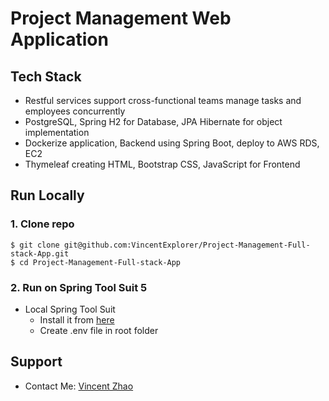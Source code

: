 # Project Management Web Application 

## Tech Stack

-	Restful services support cross-functional teams manage tasks and employees concurrently 
-	PostgreSQL, Spring H2 for Database, JPA Hibernate for object implementation
-	Dockerize application, Backend using Spring Boot, deploy to AWS RDS, EC2 
- Thymeleaf creating HTML, Bootstrap CSS, JavaScript for Frontend


## Run Locally

### 1. Clone repo

```
$ git clone git@github.com:VincentExplorer/Project-Management-Full-stack-App.git
$ cd Project-Management-Full-stack-App
```

### 2. Run on Spring Tool Suit 5

- Local Spring Tool Suit
  - Install it from [here](https://spring.io/tools)
  - Create .env file in root folder

## Support

- Contact Me: [Vincent Zhao](mailto:Wencheng.Zhao21@gmail.com)
